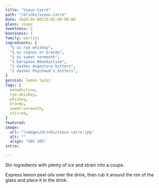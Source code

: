 ```yaml
---
title: "Vieux Carré"
path: "/drinks/vieux-carre"
date: 2020-05-08T15:05:08-08:00
glass: coupe
sweetness: 2
booziness: 3
family: martini
ingredients: [
  "¾ oz rye whiskey",
  "¾ oz cognac or brandy",
  "¾ oz sweet vermouth",
  "1 barspoon Bénédictine",
  "2 dashes Angostura bitters",
  "2 dashes Peychaud’s bitters",
]
garnish: lemon twist
tags: [
  benedictine,
  rye-whiskey,
  whiskey,
  brandy,
  sweet-vermouth,
  stirred,
]
featured:
image:
  url: "/images/drinks/vieux-carre.jpg"
  alt: ""
  align: "50% 50%"
intro:

---
```

Stir ingredients with plenty of ice and strain into a coupe.

Express lemon peel oils over the drink, then rub it around the rim of the glass and place it in the drink.
